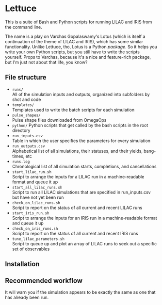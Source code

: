 # Lettuce

This is a suite of Bash and Python scripts for running LILAC and IRIS from the command line.

The name is a play on Varchas Gopalaswamy's Lotus
(which is itself a continuation of the theme of LILAC and IRIS),
which has some similar functionality.
Unlike Lettuce, tho, Lotus is a Python *package*.
So it helps you write your own Python scripts, but you still have to write the scripts yourself.
Props to Varchas, because it's a nice and feature-rich package,
but I'm just not about that life, you know?

## File structure

- `runs/`  
  All of the simulation inputs and outputs, organized into subfolders by shot and code
- `templates/`  
  Templates used to write the batch scripts for each simulation
- `pulse_shapes/`  
  Pulse shape files downloaded from OmegaOps
- `python/`
  Python scripts that get called by the bash scripts in the root directory
- `run_inputs.csv`  
  Table in which the user specifies the parameters for every simulation
- `run_outputs.csv`  
  Alphabetical list of all simulations, their statuses, and their yields, bang-times, etc
- `runs.log`  
  Chronological list of all simulation starts, completions, and cancellations
- `start_lilac_run.sh`  
  Script to arrange the inputs for a LILAC run in a machine-readable format and queue it up
- `start_all_lilac_runs.sh`  
  Script to run all LILAC simulations that are specified in run_inputs.csv but have not yet been run
- `check_on_lilac_runs.sh`  
  Script to report on the status of all current and recent LILAC runs
- `start_iris_run.sh`  
  Script to arrange the inputs for an IRIS run in a machine-readable format and queue it up
- `check_on_iris_runs.sh`  
  Script to report on the status of all current and recent IRIS runs
- `tune_lilac_parameters.sh`  
  Script to queue up and plot an array of LILAC runs to seek out a specific set of observables

## Installation

## Recommended workflow

It will warn you if the simulation appears to be exactly the same as one that has already been run.
